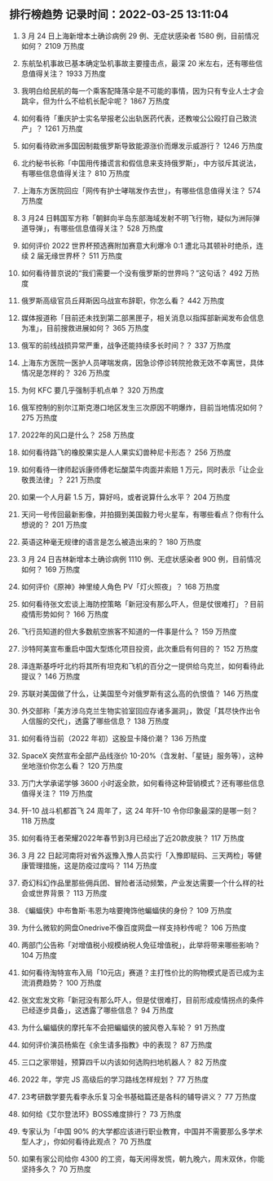 
## 排行榜趋势 记录时间：2022-03-25 13:11:04
  
  1. 3 月 24 日上海新增本土确诊病例 29 例、无症状感染者 1580 例，目前情况如何？ 2109 万热度
    
  2. 东航坠机事故已基本确定坠机事故主要撞击点，最深 20 米左右，还有哪些信息值得关注？ 1933 万热度
    
  3. 我明白给民航的每一个乘客配降落伞是不可能的事情，因为只有专业人士才会跳伞，但为什么不给机长配伞呢？ 1867 万热度
    
  4. 如何看待「重庆护士实名举报老公出轨医药代表，还教唆公公殴打自己致流产」？ 1261 万热度
    
  5. 如何看待欧洲多国因制裁俄罗斯导致能源涨价而爆发示威游行？ 1246 万热度
    
  6. 北约秘书长称「中国用传播谎言和假信息来支持俄罗斯」，中方驳斥其说法，有哪些信息值得关注？ 810 万热度
    
  7. 上海东方医院回应「网传有护士哮喘发作去世」，有哪些信息值得关注？ 574 万热度
    
  8. 3 月24 日韩国军方称「朝鲜向半岛东部海域发射不明飞行物，疑似为洲际弹道导弹」，有哪些信息值得关注？ 528 万热度
    
  9. 如何评价 2022 世界杯预选赛附加赛意大利爆冷 0:1 遭北马其顿补时绝杀，连续 2 届无缘世界杯？ 511 万热度
    
  10. 如何看待普京说的“我们需要一个没有俄罗斯的世界吗？”这句话？ 492 万热度
    
  11. 俄罗斯高级官员丘拜斯因乌战宣布辞职，你怎么看？ 442 万热度
    
  12. 媒体报道称「目前还未找到第二部黑匣子，相关消息以指挥部新闻发布会信息为准」，目前搜救进展如何？ 365 万热度
    
  13. 俄军的前线战损异常严重，战争还能持续多长时间？？ 337 万热度
    
  14. 上海东方医院一医护人员哮喘发病，因急诊停诊转院抢救无效不幸离世，具体情况是怎样的？ 326 万热度
    
  15. 为何 KFC 要几乎强制手机点单？ 320 万热度
    
  16. 俄军控制的别尔江斯克港口地区发生三次原因不明爆炸，目前当地情况如何？ 275 万热度
    
  17. 2022年的风口是什么？ 258 万热度
    
  18. 如何看待路飞的橡胶果实是人人果实幻兽种尼卡形态？ 256 万热度
    
  19. 如何看待一律师起诉康师傅老坛酸菜牛肉面并索赔 1 万元，同时表示「让企业敬畏法律」？ 221 万热度
    
  20. 如果一个人月薪 1.5 万，算好吗，或者说算什么水平？ 204 万热度
    
  21. 天问一号传回最新影像，并拍摄到美国毅力号火星车，有哪些看点？你有什么想说的？ 201 万热度
    
  22. 英语这种毫无规律的语言是怎么被造出来的？ 180 万热度
    
  23. 3 月 24 日吉林新增本土确诊病例 1110 例、无症状感染者 900 例，目前情况如何？ 169 万热度
    
  24. 如何评价《原神》神里绫人角色 PV「灯火照夜」？ 168 万热度
    
  25. 如何看待张文宏谈上海防控策略「新冠没有那么吓人，但是仗很难打」？目前疫情形势如何？ 166 万热度
    
  26. 飞行员知道的但大多数航空旅客不知道的一件事是什么？ 159 万热度
    
  27. 沙特阿美宣布重启中国大型炼化项目投资，此次重启有何目的？ 152 万热度
    
  28. 泽连斯基呼吁北约将其所有坦克和飞机的百分之一提供给乌克兰，如何看待此提议？ 146 万热度
    
  29. 苏联对美国做了什么，让美国至今对俄罗斯有这么高的仇恨值？ 146 万热度
    
  30. 外交部称「美方涉乌克兰生物实验室回应存诸多漏洞」，敦促「其尽快作出令人信服的交代」，透露了哪些信息？ 138 万热度
    
  31. 如何看待当前（2022 年初）这股显卡降价潮？ 136 万热度
    
  32. SpaceX 突然宣布全部产品线涨价 10-20%（含发射、「星链」服务等），这种坐地涨价你怎么看？ 120 万热度
    
  33. 万门大学承诺学够 3600 小时返全款，如何看待这种营销模式？还有哪些信息值得关注？ 119 万热度
    
  34. 歼-10 战斗机都首飞 24 周年了，这 24 年歼-10 令你印象最深的是哪一刻？ 118 万热度
    
  35. 如何看待王者荣耀2022年春节到3月已经出了近20款皮肤？ 117 万热度
    
  36. 3 月 22 日起河南将对省外返豫入豫人员实行「入豫即赋码、三天两检」等健康管理措施，这是防疫过度吗？ 114 万热度
    
  37. 奇幻科幻作品里那些佣兵团、冒险者活动频繁，产业发达需要一个什么样的社会或世界背景？ 113 万热度
    
  38. 《蝙蝠侠》中布鲁斯·韦恩为啥要掩饰他蝙蝠侠的身份？ 109 万热度
    
  39. 为什么微软的网盘Onedrive不像百度网盘一样支持秒传呢？ 106 万热度
    
  40. 两部门公告称「对增值税小规模纳税人免征增值税」，此举将带来哪些影响？ 104 万热度
    
  41. 如何看待淘特宣布入局「10元店」赛道？主打性价比的购物模式是否已成为主流消费趋势？ 100 万热度
    
  42. 张文宏发文称「新冠没有那么吓人，但是仗很难打，目前形成疫情拐点的条件已经逐步具备」，这透露了哪些信息？ 94 万热度
    
  43. 为什么蝙蝠侠的摩托车不会把蝙蝠侠的披风卷入车轮？ 91 万热度
    
  44. 如何评价演员杨紫在《余生请多指教》中的表现？ 87 万热度
    
  45. 三口之家带娃，预算四千以内该如何选购扫地机器人？ 82 万热度
    
  46. 2022 年，学完 JS 高级后的学习路线怎样规划？ 77 万热度
    
  47. 23考研数学要先看李永乐复习全书基础篇还是各科的辅导讲义？ 77 万热度
    
  48. 如何给《艾尔登法环》BOSS难度排行？ 73 万热度
    
  49. 专家认为「中国 90% 的大学都应该进行职业教育，中国并不需要那么多学术型人才」，你如何看待此观点？ 70 万热度
    
  50. 如果有家公司给你 4300 的工资，每天闲得发慌，朝九晚六，周末双休，你能坚持多久？ 70 万热度
    